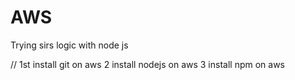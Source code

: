 # AWS

Trying sirs logic
with node js

//
1st install git on aws
2 install nodejs on aws
3 install npm on aws
